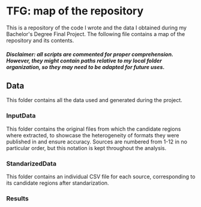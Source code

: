 # TFG: map of the repository
This is a repository of the code I wrote and the data I obtained during my Bachelor's Degree Final Project. The following file contains a map of the repository and its contents. 
##### Disclaimer: all scripts are commented for proper comprehension. However, they might contain paths relative to my local folder organization, so they may need to be adapted for future uses. 
## Data
This folder contains all the data used and generated during the project. 
### InputData
This folder contains the original files from which the candidate regions where extracted, to showcase the heterogeneity of formats they were published in and ensure accuracy. Sources are numbered from 1-12 in no particular order, but this notation is kept throughout the analysis.
### StandarizedData
This folder contains an individual CSV file for each source, corresponding to its candidate regions after standarization.
### Results
